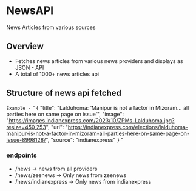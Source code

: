 
# NewsAPI
News Articles from various sources
  
## Overview 
- Fetches news articles from various news providers and displays as JSON - API
- A total of 1000+ news articles api

## Structure of news api fetched

`Example -`
"
{
    "title": "Lalduhoma: ‘Manipur is not a factor in Mizoram… all parties here on same page on issue’",
    "image": "https://images.indianexpress.com/2023/10/ZPMs-Lalduhoma.jpg?resize=450,253",
    "url": "https://indianexpress.com/elections/lalduhoma-manipur-is-not-a-factor-in-mizoram-all-parties-here-on-same-page-on-issue-8998128/",
    "source": "indianexpress"
}
"

### endpoints
- /news -> news from all providers
- /news/zeenews -> Only news from zeenews
- /news/indianexpress -> Only news from indianexpress

